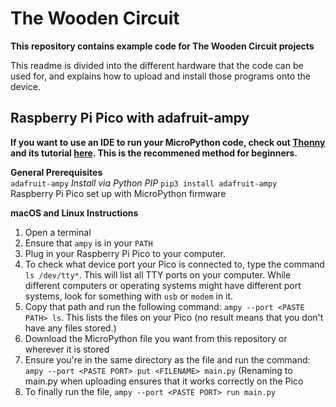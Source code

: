 # The Wooden Circuit
**This repository contains example code for The Wooden Circuit projects**

This readme is divided into the different hardware that the code can be used for, and explains how to upload and install those programs onto the device.

## Raspberry Pi Pico with adafruit-ampy

**If you want to use an IDE to run your MicroPython code, check out [Thonny](https://thonny.org) and its tutorial [here](https://learn.adafruit.com/circuitpython-libraries-on-micropython-using-the-raspberry-pi-pico/micropython-installation). This is the recommened method for beginners.**

**General Prerequisites**  
`adafruit-ampy` *Install via Python PIP* `pip3 install adafruit-ampy`   
Raspberry Pi Pico set up with MicroPython firmware

**macOS and Linux Instructions**
1. Open a terminal
2. Ensure that `ampy` is in your `PATH`  
3. Plug in your Raspberry Pi Pico to your computer. 
4. To check what device port your Pico is connected to, type the command `ls /dev/tty*`. This will list all TTY ports on your computer. While different computers or operating systems might have different port systems, look for something with `usb` or `modem` in it.
5. Copy that path and run the following command: `ampy --port <PASTE PATH> ls`. This lists the files on your Pico (no result means that you don't have any files stored.)
6. Download the MicroPython file you want from this repository or wherever it is stored
8. Ensure you're in the same directory as the file and run the command: `ampy --port <PASTE PORT> put <FILENAME> main.py` (Renaming to main.py when uploading ensures that it works correctly on the Pico
9. To finally run the file, `ampy --port <PASTE PORT> run main.py`
